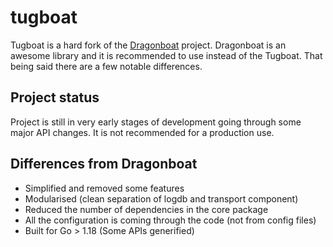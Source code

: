 # tugboat

Tugboat is a hard fork of the [Dragonboat](https://github.com/lni/dragonboat) project. Dragonboat is an awesome library
and it is recommended to use instead of the Tugboat. That being said there are a few notable differences.

## Project status

Project is still in very early stages of development going through some major API changes. It is not recommended for a
production use.

## Differences from Dragonboat

* Simplified and removed some features
* Modularised (clean separation of logdb and transport component)
* Reduced the number of dependencies in the core package
* All the configuration is coming through the code (not from config files)
* Built for Go > 1.18 (Some APIs generified)
